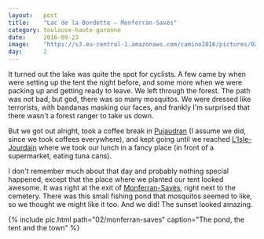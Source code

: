 ```yaml
---
layout:   post
title:    "Lac de la Bordette — Monferran-Savès"
category: toulouse-haute-garonne
date:     2016-09-23
image:    "https://s3.eu-central-1.amazonaws.com/camino2016/pictures/02/monferran-saves.jpg"
day:      2
---
```


It turned out the lake was quite the spot for cyclists. A few came by when were setting up the tent the night before, and some more when we were packing up and getting ready to leave. We left through the forest. The path was not bad, but god, there was so many mosquitos. We were dressed like terrorists, with bandanas masking our faces, and frankly I'm surprised that there wasn't a forest ranger to take us down.

But we got out alright, took a coffee break in [Pujaudran](https://www.google.fr/maps/place/32600+Pujaudran/@43.6354239,1.0537331,12z/data=!4m5!3m4!1s0x12a94c3493362cef:0x3beed9f03ece5d76!8m2!3d43.590643!4d1.149922?hl=fr]) (I assume we did, since we took coffees everywhere), and kept going until we reached [L'Isle-Jourdain](https://www.google.fr/maps/place/32600+L'Isle-Jourdain/@43.6354239,1.0537331,12z/data=!4m5!3m4!1s0x12a94fc06def2fff:0x440fe6f20e5dd7be!8m2!3d43.6138325!4d1.0817242?hl=fr) where we took our lunch in a fancy place (in front of a supermarket, eating tuna cans).

I don't remember much about that day and probably nothing special happened, except that the place where we planted our tent looked awesome. It was right at the exit of [Monferran-Savès](https://www.google.fr/maps/place/32490+Monferran-Sav%C3%A8s/@43.6142477,0.947653,13z/data=!3m1!4b1!4m5!3m4!1s0x12a9448192863591:0xeb3783a017e74c34!8m2!3d43.5981707!4d0.9824181?hl=fr), right next to the cemetery. There was this small fishing pond that mosquitos seemed to like, so we thought we might like it too. And we did! The sunset looked amazing.

{% include pic.html path="02/monferran-saves" caption="The pond, the tent and the town" %}
